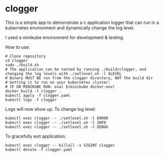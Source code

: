 # clogger
This is a simple app to demonstrate a c application logger that can run in a kubernetes environment and dynamically change the log level.

I used a minikube environment for development & testing.

How to use:

```
# Clone repository
cd clogger
sudo ./build.sh
# The application can be tested by running ./build/clogger, and changing the log levels with ./setlevel.sh -l $LEVEL
# Binary MUST BE run from the clogger directory, NOT the build dir
# Getting it to run on your kubernetes cluster:
# IF ON MINIKUBE RUN: eval $(minikube docker-env)
docker build -t clogger .
kubectl apply -f clogger.yaml
kubectl logs -f clogger
```
Logs will now show up. To change log level:
```
kubectl exec clogger -- ./setlevel.sh -l ERROR
kubectl exec clogger -- ./setlevel.sh -l INFO
kubectl exec clogger -- ./setlevel.sh -l DEBUG
```
To gracefully exit application:
```
kubectl exec clogger -- killall -s SIGINT clogger
kubectl delete -f clogger.yaml
```
